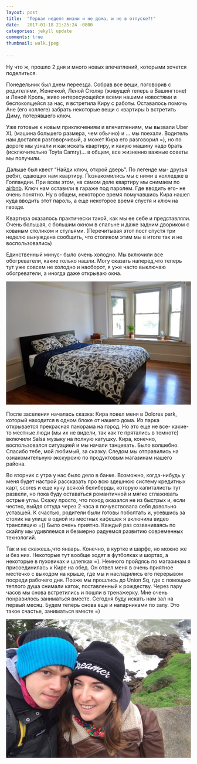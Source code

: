 ```yaml
---
layout: post
title:  "Первая неделя жизни и не дома, и не в отпуске?!"
date:   2017-01-18 21:25:24 -0800
categories: jekyll update
comments: true
thumbnail: walk.jpeg

---
```


Ну что ж, прошло 2 дня и много новых впечатлений, которыми хочется поделиться. 

Понедельник был днем переезда. Собрав все вещи, поговорив с родителями, Женечкой, Леной Столяр (живущей теперь в Вашингтоне) и Леной Кроль, живо интересующейся всеми нашими новостями и беспокоящейся за нас, я встретила Киру с работы. Оставалось помочь Ане (его коллеге) забрать некоторые вещи с квартиры b встретить Диму, потерявшего ключ.<!--separate-->

Уже готовые к новым приключениям и впечатлениям, мы вызвали Uber XL (машина большего размера, чем обычно) и ... мы поехали. Водитель нам достался разговорчивый, а может Кира его разговорил =), но по дороге мы узнали и как искать квартиру, и какую машину надо брать (исключительно Toyta Camry)… в общем, все жизненно важные советы мы получили. 

Дальше был квест “Найди ключ, открой дверь”. По легенде мы- друзья ребят, сдающих нам квартиру. Познакомились мы с ними в колледже в Голландии. При всем этом, на самом деле квартиру мы снимаем по <a href="http://www.airbnb.ru/c/aisakova2" target="_blank">airbnb</a>. Ключ нам оставили в гараже под паролем. Где вводить его- не очень понятно. Ну в общем, некоторое время помучавшись Кира нашел куда вводить этот пароль, а еще некоторое время спустя и ключ на гвозде.

Квартира оказалось практически такой, как мы ее себе и представляли. Очень большая, с большим окном в спальне и даже задним двориком с кованым столиком и стульями. (Перечитывая этот пост спустя три неделю вынуждена сообщить, что столиком этим мы в итоге так и не воспользовались)

Единственный минус- было очень холодно. Мы включили все обогреватели, какие только нашли. Могу сказать наперед,что теперь тут уже совсем не холодно и наоборот, я уже часто выключаю обогреватели, а иногда даже открываю окна.

![apartment](/assets/images/posts/2017-01-18-first-week/Dolores-apt.png)

После заселения началась сказка: Кира повел меня в Dolores park, который находится в одном блоке от нашего дома. Из парка открывается прекрасная панорама на город. Но это еще не все- какие-то местные люди (мы их не видели, так как те прятались в темноте) включили Salsa музыку на полную катушку. Кира, конечно, воспользовался ситуацией и мы начали танцевать. Было волшебно. Спасибо тебе, мой любимый, за сказку.
Следом мы отправились на ознакомительную экскурсию по продуктовым магазинам нашего района.

Во вторник с утра у нас было дело в банке. Возможно, когда-нибудь у меня будет настрой рассказать про всю здешнюю систему кредитных карт, scores и еще кучу всякой белиберды, которую капиталисты тут развели, но пока буду оставаться романтичной и мягко сглаживать острые углы.
Скажу просто, что поход оказался не из быстрых и, если честно, выйдя оттуда через 2 часа я почувствовала себя довольно уставшей. К счастью, родители были готовы поболтать и, усевшись за столик на улице в одной из местных кафешек я включила видео трансляцию =)) Было очень приятно. Каждый раз созваниваясь по скайпу мы удивляемся и безмерно радуемся развитию современных технологий.

Так и не скажешь,что январь. Конечно, в куртке и шарфе, но можно же и без них. Некоторые тут вообще ходят в футболках и шортах, а некоторые в пуховиках и шлепках =). 
Немного пройдясь по магазинам я присоединилась к Кире на обед. Он отвел меня в очень приятное местечко с выходом на крыше, где мы и насладились его перерывом посреди рабочего дня. Позже мы прошлись до Union  Sq, где с помощью теплого душа снимали каток, поставленный к рождеству. 
Через пару часов мы снова встретились и пошли в тренажерку. Мне очень понравилось заниматься вместе. Сегодня буду искать нам зал на первый месяц. Будем теперь снова еще и напарниками по залу. Это такое счастье, заниматься вместе =)

![walk](/assets/images/posts/2017-01-18-first-week/walk.jpeg)






 
